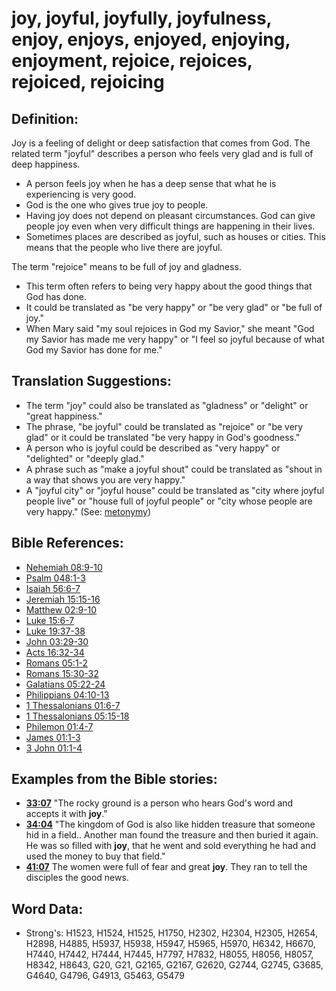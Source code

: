 # joy, joyful, joyfully, joyfulness, enjoy, enjoys, enjoyed, enjoying, enjoyment, rejoice, rejoices, rejoiced, rejoicing #

## Definition: ##

Joy is a feeling of delight or deep satisfaction that comes from God. The related term "joyful" describes a person who feels very glad and is full of deep happiness.

* A person feels joy when he has a deep sense that what he is experiencing is very good.
* God is the one who gives true joy to people.
* Having joy does not depend on pleasant circumstances. God can give people joy even when very difficult things are happening in their lives.
* Sometimes places are described as joyful, such as houses or cities. This means that the people who live there are joyful.

The term "rejoice" means to be full of joy and gladness.

* This term often refers to being very happy about the good things that God has done.
* It could be translated as "be very happy" or "be very glad" or "be full of joy."
* When Mary said "my soul rejoices in God my Savior," she meant "God my Savior has made me very happy" or "I feel so joyful because of what God my Savior has done for me."

## Translation Suggestions: ##

* The term "joy" could also be translated as "gladness" or "delight" or "great happiness."
* The phrase, "be joyful" could be translated as "rejoice" or "be very glad" or it could be translated "be very happy in God's goodness."
* A person who is joyful could be described as "very happy" or "delighted" or "deeply glad."
* A phrase such as "make a joyful shout" could be translated as "shout in a way that shows you are very happy."
* A "joyful city" or "joyful house" could be translated as "city where joyful people live" or "house full of joyful people" or "city whose people are very happy." (See: [metonymy](rc://en/ta/man/translate/figs-metonymy))

## Bible References: ##

* [Nehemiah 08:9-10](rc://en/tn/help/neh/08/09)
* [Psalm 048:1-3](rc://en/tn/help/psa/048/001)
* [Isaiah 56:6-7](rc://en/tn/help/isa/56/06)
* [Jeremiah 15:15-16](rc://en/tn/help/jer/15/15)
* [Matthew 02:9-10](rc://en/tn/help/mat/02/09)
* [Luke 15:6-7](rc://en/tn/help/luk/15/06)
* [Luke 19:37-38](rc://en/tn/help/luk/19/37)
* [John 03:29-30](rc://en/tn/help/jhn/03/29)
* [Acts 16:32-34](rc://en/tn/help/act/16/32)
* [Romans 05:1-2](rc://en/tn/help/rom/05/01)
* [Romans 15:30-32](rc://en/tn/help/rom/15/30)
* [Galatians 05:22-24](rc://en/tn/help/gal/05/22)
* [Philippians 04:10-13](rc://en/tn/help/php/04/10)
* [1 Thessalonians 01:6-7](rc://en/tn/help/1th/01/06)
* [1 Thessalonians 05:15-18](rc://en/tn/help/1th/05/15)
* [Philemon 01:4-7](rc://en/tn/help/phm/01/04)
* [James 01:1-3](rc://en/tn/help/jas/01/01)
* [3 John 01:1-4](rc://en/tn/help/3jn/01/01)

## Examples from the Bible stories: ##

* __[33:07](rc://en/tn/help/obs/33/07)__ "The rocky ground is a person who hears God's word and accepts it with __joy__."
* __[34:04](rc://en/tn/help/obs/34/04)__ "The kingdom of God is also like hidden treasure that someone hid in a field.. Another man found the treasure and then buried it again. He was so filled with __joy__, that he went and sold everything he had and used the money to buy that field."
* __[41:07](rc://en/tn/help/obs/41/07)__ The women were full of fear and great __joy__. They ran to tell the disciples the good news.

## Word Data: ##

* Strong's: H1523, H1524, H1525, H1750, H2302, H2304, H2305, H2654, H2898, H4885, H5937, H5938, H5947, H5965, H5970, H6342, H6670, H7440, H7442, H7444, H7445, H7797, H7832, H8055, H8056, H8057, H8342, H8643, G20, G21, G2165, G2167, G2620, G2744, G2745, G3685, G4640, G4796, G4913, G5463, G5479
